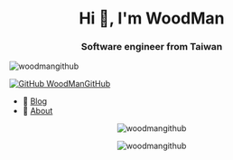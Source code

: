 <h1 align="center">Hi 👋, I'm WoodMan</h1>
<h3 align="center">Software engineer from Taiwan</h3>
<p align="left"> <img src="https://komarev.com/ghpvc/?username=woodmangithub" alt="woodmangithub" /> </p>

[![GitHub WoodManGitHub](https://img.shields.io/github/followers/WoodManGitHub?label=follow&style=social)](https://github.com/WoodManGitHub)

- 📝 [Blog](https://blog.woodman.tw/)
- 📑 [About](https://woodman.tw/)

</p><p align="center"> <img src="https://github-readme-stats.vercel.app/api?username=woodmangithub&theme=nord&show_icons=true" alt="woodmangithub" /> </p>
</p><p align="center"> <img src="https://github-readme-stats.vercel.app/api/top-langs/?username=woodmangithub&layout=compact" alt="woodmangithub" /> </p>
